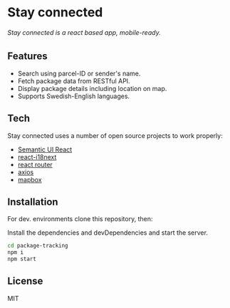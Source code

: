 # Stay connected
###### Stay connected is a react based app, mobile-ready.


## Features

- Search using parcel-ID or sender's name.
- Fetch package data from RESTful API.
- Display package details including location on map.
- Supports Swedish-English languages.


## Tech

Stay connected uses a number of open source projects to work properly:

- [Semantic UI React](https://react.semantic-ui.com/)
- [react-i18next](https://react.i18next.com/)
- [react router](https://reactrouter.com/)
- [axios](https://github.com/axios/axios)
- [mapbox](https://www.mapbox.com/)


## Installation

For dev. environments clone this repository, then:


Install the dependencies and devDependencies and start the server.

```sh
cd package-tracking
npm i
npm start
```



## License

MIT
